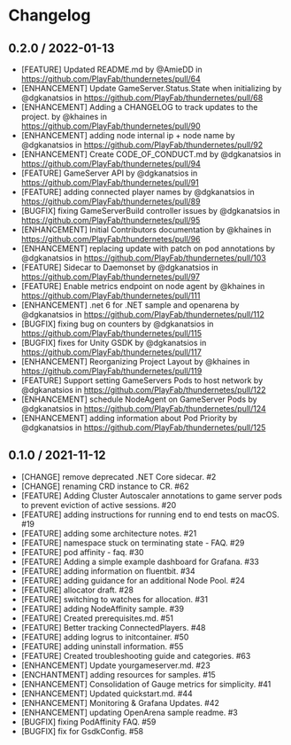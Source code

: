 # Changelog

## 0.2.0 / 2022-01-13

* [FEATURE] Updated README.md by @AmieDD in https://github.com/PlayFab/thundernetes/pull/64
* [ENHANCEMENT] Update GameServer.Status.State when initializing by @dgkanatsios in https://github.com/PlayFab/thundernetes/pull/68
* [ENHANCEMENT] Adding a CHANGELOG to track updates to the project. by @khaines in https://github.com/PlayFab/thundernetes/pull/90
* [ENHANCEMENT] adding node internal ip + node name by @dgkanatsios in https://github.com/PlayFab/thundernetes/pull/92
* [ENHANCEMENT] Create CODE_OF_CONDUCT.md by @dgkanatsios in https://github.com/PlayFab/thundernetes/pull/94
* [FEATURE] GameServer API by @dgkanatsios in https://github.com/PlayFab/thundernetes/pull/91
* [FEATURE] adding connected player names by @dgkanatsios in https://github.com/PlayFab/thundernetes/pull/89
* [BUGFIX] fixing GameServerBuild controller issues by @dgkanatsios in https://github.com/PlayFab/thundernetes/pull/95
* [ENHANCEMENT] Initial Contributors documentation by @khaines in https://github.com/PlayFab/thundernetes/pull/96
* [ENHANCEMENT] replacing update with patch on pod annotations by @dgkanatsios in https://github.com/PlayFab/thundernetes/pull/103
* [FEATURE] Sidecar to Daemonset by @dgkanatsios in https://github.com/PlayFab/thundernetes/pull/97
* [FEATURE] Enable metrics endpoint on node agent by @khaines in https://github.com/PlayFab/thundernetes/pull/111
* [ENHANCEMENT] .net 6 for .NET sample and openarena by @dgkanatsios in https://github.com/PlayFab/thundernetes/pull/112
* [BUGFIX] fixing bug on counters by @dgkanatsios in https://github.com/PlayFab/thundernetes/pull/115
* [BUGFIX] fixes for Unity GSDK by @dgkanatsios in https://github.com/PlayFab/thundernetes/pull/117
* [ENHANCEMENT] Reorganizing Project Layout by @khaines in https://github.com/PlayFab/thundernetes/pull/119
* [FEATURE] Support setting GameServers Pods to host network by @dgkanatsios in https://github.com/PlayFab/thundernetes/pull/122
* [ENHANCEMENT] schedule NodeAgent on GameServer Pods by @dgkanatsios in https://github.com/PlayFab/thundernetes/pull/124
* [ENHANCEMENT] adding information about Pod Priority by @dgkanatsios in https://github.com/PlayFab/thundernetes/pull/125

## 0.1.0 / 2021-11-12

* [CHANGE] remove deprecated .NET Core sidecar. #2
* [CHANGE] renaming CRD instance to CR. #62
* [FEATURE] Adding Cluster Autoscaler annotations to game server pods to prevent eviction of active sessions. #20
* [FEATURE] adding instructions for running end to end tests on macOS. #19
* [FEATURE] adding some architecture notes. #21
* [FEATURE] namespace stuck on terminating state - FAQ. #29
* [FEATURE] pod affinity - faq. #30
* [FEATURE] Adding a simple example dashboard for Grafana. #33
* [FEATURE] adding information on fluentbit. #34
* [FEATURE] adding guidance for an additional Node Pool. #24
* [FEATURE] allocator draft. #28
* [FEATURE] switching to watches for allocation. #31
* [FEATURE] adding NodeAffinity sample. #39
* [FEATURE] Created prerequisites.md. #51
* [FEATURE] Better tracking ConnectedPlayers. #48
* [FEATURE] adding logrus to initcontainer. #50
* [FEATURE] adding uninstall information. #55
* [FEATURE] Created troubleshooting guide and categories. #63
* [ENHANCEMENT] Update yourgameserver.md. #23
* [ENCHANTMENT] adding resources for samples. #15
* [ENHANCEMENT] Consolidation of Gauge metrics for simplicity. #41
* [ENHANCEMENT] Updated quickstart.md. #44
* [ENHANCEMENT] Monitoring & Grafana Updates. #42
* [ENHANCEMENT] updating OpenArena sample readme. #3
* [BUGFIX] fixing PodAffinity FAQ. #59
* [BUGFIX] fix for GsdkConfig. #58
